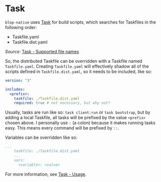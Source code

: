 # Task
`blop-native` uses [Task](https://github.com/go-task/task)
for build scripts, which searches for Taskfiles in the following order:
- Taskfile.yaml
- Taskfile.dist.yaml

*Source:* [Task - Supported file names](https://taskfile.dev/usage/#supported-file-names)

So, the distributed Taskfile can be overridden with a
Taskfile named `Taskfile.yaml`.
Creating `Taskfile.yaml` will effectively shadow all of the
scripts defined in `Taskfile.dist.yaml`, so it needs to be
included, like so:
```yaml
version: "3"

includes:
  <prefix>:
    taskfile: ./Taskfile.dist.yaml
    required: true # not necessary, but why not?
```

Usually, tasks are run like so: `task client:run` or `task
bootstrap`, but by adding a local Taskfile, all tasks will
be prefixed by the value `<prefix>` chosen above.
I personally use `:` (a colon) because it makes running tasks
easy.
This means every command will be prefixed by `::`.

Variables can be overridden like so:
```yaml
...
    taskfile: ./Taskfile.dist.yaml
    ...
    vars:
      <variable>: <value>
```

For more information, see [Task - Usage](https://taskfile.dev/usage/).